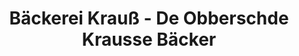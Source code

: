 ---
title: "Bäckerei Krauß - De Obberschde Krausse Bäcker"
url: /enkenbach-alsenborn/baeckerei-krauss-de-obberschde-krausse-baecker/
shop: Bäckerei
---